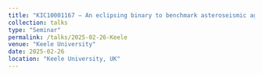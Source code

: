 ```yaml
---
title: "KIC10001167 – An eclipsing binary to benchmark asteroseismic ages of old red giants"
collection: talks
type: "Seminar"
permalink: /talks/2025-02-26-Keele
venue: "Keele University"
date: 2025-02-26
location: "Keele University, UK"
---
```

